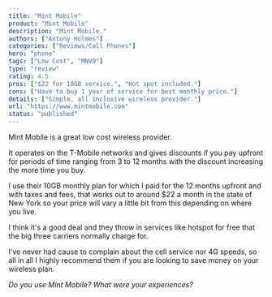 ```yaml
---
title: "Mint Mobile"
product: "Mint Mobile"
description: "Mint Mobile."
authors: ["Antony Holmes"]
categories: ["Reviews/Cell Phones"]
hero: "phone"
tags: ["Low Cost", "MNVO"]
type: "review"
rating: 4.5
pros: ["$22 for 10GB service.", "Hot spot included."]
cons: ["Have to buy 1 year of service for best monthly price."]
details: ["Simple, all inclusive wireless provider."]
url: "https://www.mintmobile.com"
status: "published"
---
```


Mint Mobile is a great low cost wireless provider.

<!-- end -->

It operates on the T-Mobile networks and gives discounts if you pay upfront for periods of time ranging from 3 to 12 months with the discount increasing the more time you buy.

I use their 10GB monthly plan for which I paid for the 12 months upfront and with taxes and fees, that works out to around $22 a month in the state of New York so your price will vary a little bit from this depending on where you live.

I think it's a good deal and they throw in services like hotspot for free that the big three carriers normally charge for.

I've never had cause to complain about the cell service nor 4G speeds, so all in all I highly recommend them if you are looking to save money on your wireless plan.

_Do you use Mint Mobile? What were your experiences?_
